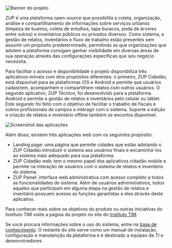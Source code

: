 ![Banner do projeto](http://institutotim.org.br/wp-content/uploads/2013/10/zup-topo2.jpg)

ZUP é uma plataforma open-source que possibilita a coleta, organização, análise e compartilhamento de informações sobre
 serviços urbanos (limpeza de bueiros, coleta de entulhos, tapa buracos, poda de árvores entre outros) e inventários 
 públicos ou privados diversos. Como sistema, a gestão de relatos, inventários e fluxo de trabalho estão presentes sem 
assumir um propósito predeterminado, permitindo as que organizações que adotem a plataforma consigam ganhar visibilidade 
 em diversas áreas de sua operação através das configurações específicas que seu negócio necessita.

Para facilitar o acesso e disponibilidade o projeto disponibiliza três aplicativos móveis com dois propósitos diferentes: 
o primeiro, ZUP Cidadão, está disponível para as plataformas iOS e Android e permite que usuários cadastrem, acompanhem 
e compartilhem relatos com outros usuários. O segundo aplicativo, ZUP Técnico, foi desenvolvido para a plataforma Android
e permite a gestão de relatos e inventários pelo celular ou tablet. Este segundo foi feito com o objetivo de facilitar o
trabalho de fiscais e outros profissionais de campos a interagir com o sistema. Suporte a edição e criação de relatos e
inventário offline também se encontra disponível.

![Screenshot das aplicações](http://institutotim.org.br/wp-content/uploads/2013/10/zup-mockups11.jpg)

Além disso, existem três aplicações web com os seguintes propósito:

 - Landing page: uma página que permite cidades que estão adotando o ZUP Cidadão introduzir o sistema aos usuários 
 finais e encaminhá-los ao sistema mais adequado para sua plataforma.
 - ZUP Cidadão web: tem o mesmo papel dos aplicativos cidadão mobile e permite na interação de usuários com o sistema de
  relatos e inventário do sistema.
 - ZUP Painel: interface web administrativa com acesso completo a todos as funcionalidades do sistema. Além de usuários 
 administrativos, todos aqueles que participam em alguma etapa na gestão de relatos e inventário possuem acesso as 
 funções garantidas a eles através deste aplicativo.

Para conhecer mais sobre os objetivos do produto ou outras iniciativas do Instituto TIM
visite a página do projeto no site do [Instituto TIM](http://institutotim.org.br/solucoes/zup/). 

Se você procura informações sobre o uso do sistema, entre na [base de conhecimento](http://zeladoriaurbana.zendesk.com/hc/pt-br).
O restante do site serve como um manual de instalação, configuração e manutenção da plataforma e é destinado a equipes 
de TI e desenvolvedores.